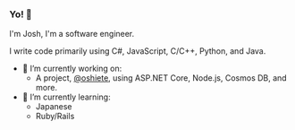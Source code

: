 ### Yo! 👋

I'm Josh, I'm a software engineer.

I write code primarily using C#, JavaScript, C/C++, Python, and Java.

- 🔭 I’m currently working on:
  * A project, [@oshiete](https://github.com/oshiete), using ASP.NET Core, Node.js, Cosmos DB, and more.
- 🌱 I’m currently learning:
  * Japanese
  * Ruby/Rails

<!--
**YoCodingJosh/YoCodingJosh** is a ✨ _special_ ✨ repository because its `README.md` (this file) appears on your GitHub profile.

Here are some ideas to get you started:

- 🔭 I’m currently working on ...
- 🌱 I’m currently learning ...
- 👯 I’m looking to collaborate on ...
- 🤔 I’m looking for help with ...
- 💬 Ask me about ...
- 📫 How to reach me: ...
- 😄 Pronouns: ...
- ⚡ Fun fact: ...
-->
